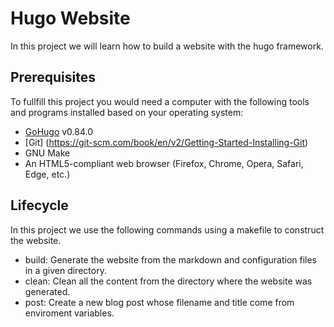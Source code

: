 # Hugo Website
In this project we will learn how to build a website with the hugo framework.

## Prerequisites
To fullfill this project you would need a computer with the following tools and programs installed based on your operating system:
- [GoHugo](https://gohugo.io/installation/) v0.84.0
- [Git] (https://git-scm.com/book/en/v2/Getting-Started-Installing-Git)
- GNU Make 
- An HTML5-compliant web browser (Firefox, Chrome, Opera, Safari, Edge, etc.)

## Lifecycle
In this project we use the following commands using a makefile to construct the website.
- build: Generate the website from the markdown and configuration files in a given directory.
- clean: Clean all the content from the directory where the website was generated.
- post: Create a new blog post whose filename and title come from enviroment variables.
